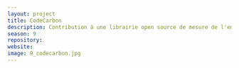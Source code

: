 ```yaml
---
layout: project
title: CodeCarbon
description: Contribution à une librairie open source de mesure de l'empreinte carbone de l'IA et la Data Science
season: 9
repository:
website:
image: 9_codecarbon.jpg
---
```

